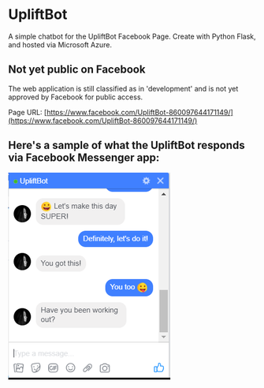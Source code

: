 # UpliftBot
A simple chatbot for the UpliftBot Facebook Page.  Create with Python Flask, and hosted via Microsoft Azure.

## Not yet public on Facebook
The web application is still classified as in 'development' and is not yet approved by Facebook for public access.

Page URL: [https://www.facebook.com/UpliftBot-860097644171149/](https://www.facebook.com/UpliftBot-860097644171149/)

## Here's a sample of what the UpliftBot responds via Facebook Messenger app:

![alt text](https://github.com/edwardsta/UpliftBot/blob/master/UpliftBot.PNG)
